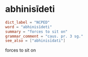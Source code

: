 # abhinisīdeti

``` toml
dict_label = "NCPED"
word = "abhinisīdeti"
summary = "forces to sit on"
grammar_comment = "caus. pr. 3 sg."
see_also = ["abhinisīdati"]
```

forces to sit on

